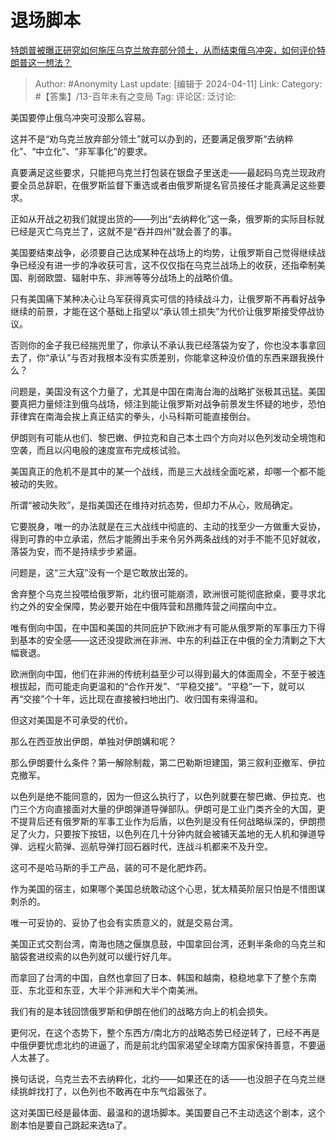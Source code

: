 # 退场脚本
[特朗普被曝正研究如何施压乌克兰放弃部分领土，从而结束俄乌冲突，如何评价特朗普这一想法？](https://www.zhihu.com/question/652209049/answer/3461463348)

> Author: #Anonymity
> Last update: [编辑于 2024-04-11]
> Link:
> Category: #【答集】/13-百年未有之变局 
> Tag: 
> 评论区:
> 泛讨论:

美国要停止俄乌冲突可没那么容易。

这并不是“劝乌克兰放弃部分领土”就可以办到的，还要满足俄罗斯“去纳粹化”、“中立化”、“非军事化”的要求。

真要满足这些要求，只能把乌克兰打包装在银盘子里送走——最起码乌克兰现政府要全员总辞职，在俄罗斯监督下重选或者由俄罗斯提名官员接任才能真满足这些要求。

正如从开战之初我们就提出货的——列出“去纳粹化”这一条，俄罗斯的实际目标就已经是灭亡乌克兰了，这就不是“吞并四州”就会善了的事。

美国要结束战争，必须要自己达成某种在战场上的均势，让俄罗斯自己觉得继续战争已经没有进一步的净收获可言，这不仅仅指在乌克兰战场上的收获，还指牵制美国、削弱欧盟、辐射中东、非洲等等分战场上的战略价值。

只有美国痛下某种决心让乌军获得真实可信的持续战斗力，让俄罗斯不再看好战争继续的前景，才能在这个基础上指望以“承认领土损失”为代价让俄罗斯接受停战协议。

否则你的金子我已经揣兜里了，你承认不承认我已经落袋为安了，你也没本事拿回去了，你“承认”与否对我根本没有实质差别，你能拿这种没价值的东西来跟我换什么？

问题是，美国没有这个力量了，尤其是中国在南海台海的战略扩张极其迅猛。美国要真把力量倾注到俄乌战场，倾注到能让俄罗斯对战争前景发生怀疑的地步，恐怕菲律宾在南海会挨上真正结实的拳头，小马科斯可能直接倒台。

伊朗则有可能从也们、黎巴嫩、伊拉克和自己本土四个方向对以色列发动全境饱和空袭，而且以闪电般的速度宣布完成核试验。

美国真正的危机不是其中的某一个战线，而是三大战线全面吃紧，却哪一个都不能被动的失败。

所谓“被动失败”，是指美国还在维持对抗态势，但却力不从心，败局确定。

它要脱身，唯一的办法就是在三大战线中彻底的、主动的找至少一方做重大妥协，得到可靠的中立承诺，然后才能腾出手来令另外两条战线的对手不能不见好就收，落袋为安，而不是持续步步紧逼。

问题是，这“三大寇”没有一个是它敢放出笼的。

舍弃整个乌克兰投喂给俄罗斯，北约很可能崩溃，欧洲很可能彻底掀桌，要寻求北约之外的安全保障，势必要开始在中俄阵营和昂撒阵营之间摆向中立。

唯有倒向中国，在中国和美国的共同庇护下欧洲才有可能从俄罗斯的军事压力下得到基本的安全感——这还没提欧洲在非洲、中东的利益正在中俄的全力清剿之下大幅衰退。

欧洲倒向中国，他们在非洲的传统利益至少可以得到最大的体面周全，不至于被连根拔起，而可能走向更温和的“合作开发”、“平稳交接”。“平稳”一下，就可以再“交接”个十年，远比现在直接被扫地出门、收归国有来得温和。

但这对美国是不可承受的代价。

那么在西亚放出伊朗，单独对伊朗媾和呢？

那么伊朗要什么条件？第一解除制裁，第二巴勒斯坦建国，第三叙利亚撤军、伊拉克撤军。

以色列是绝不能同意的，因为一但这么执行了，以色列就要在黎巴嫩、伊拉克、也门三个方向直接面对大量的伊朗弹道导弹部队。伊朗可是工业门类齐全的大国，更不提背后还有俄罗斯的军事工业作为后盾，以色列是没有任何战略纵深的，伊朗攒足了火力，只要按下按钮，以色列在几十分钟内就会被铺天盖地的无人机和弹道导弹、远程火箭弹、巡航导弹打回石器时代，连战斗机都来不及升空。

这可不是哈马斯的手工产品，装的可不是化肥炸药。

作为美国的宿主，如果哪个美国总统敢动这个心思，犹太精英阶层只怕是不惜图谋刺杀的。

唯一可妥协的、妥协了也会有实质意义的，就是交易台湾。

美国正式交割台湾，南海也随之偃旗息鼓，中国拿回台湾，还剩半条命的乌克兰和脑袋套进绞索的以色列就可以缓行好几年。

而拿回了台湾的中国，自然也拿回了日本、韩国和越南，稳稳地拿下了整个东南亚、东北亚和东亚，大半个非洲和大半个南美洲。

我们有的是本钱回馈俄罗斯和伊朗在他们的战略方向上的机会损失。

更何况，在这个态势下，整个东西方/南北方的战略态势已经逆转了，已经不再是中俄伊要忧虑北约的进逼了，而是前北约国家渴望全球南方国家保持善意，不要逼人太甚了。

换句话说，乌克兰去不去纳粹化，北约——如果还在的话——也没胆子在乌克兰继续挑衅找打了，以色列也不敢再在中东气焰嚣张了。

这对美国已经是最体面、最温和的退场脚本。美国要自己不主动选这个剧本，这个剧本怕是要自己跳起来选ta了。